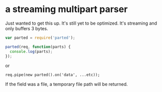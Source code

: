 # a streaming multipart parser

Just wanted to get this up. It's still yet to be optimized. It's streaming 
and only buffers 3 bytes.

``` js
var parted = require('parted');

parted(req, function(parts) {
  console.log(parts);
});
```

or

```
req.pipe(new parted().on('data', ...etc));
```

If the field was a file, a temporary file path will be returned.